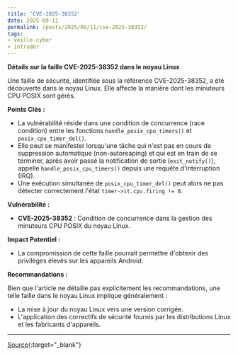 ```yaml
---
title: 'CVE-2025-38352'
date: 2025-09-11
permalink: /posts/2025/09/11/cve-2025-38352/
tags:
- veille-cyber
- intruder
---
```

**Détails sur la faille CVE-2025-38352 dans le noyau Linux**

Une faille de sécurité, identifiée sous la référence CVE-2025-38352, a été découverte dans le noyau Linux. Elle affecte la manière dont les minuteurs CPU POSIX sont gérés.

**Points Clés :**

*   La vulnérabilité réside dans une condition de concurrence (race condition) entre les fonctions `handle_posix_cpu_timers()` et `posix_cpu_timer_del()`.
*   Elle peut se manifester lorsqu'une tâche qui n'est pas en cours de suppression automatique (non-autoreaping) et qui est en train de se terminer, après avoir passé la notification de sortie (`exit_notify()`), appelle `handle_posix_cpu_timers()` depuis une requête d'interruption (IRQ).
*   Une exécution simultanée de `posix_cpu_timer_del()` peut alors ne pas détecter correctement l'état `timer->it.cpu.firing != 0`.

**Vulnérabilité :**

*   **CVE-2025-38352** : Condition de concurrence dans la gestion des minuteurs CPU POSIX du noyau Linux.

**Impact Potentiel :**

*   La compromission de cette faille pourrait permettre d'obtenir des privilèges élevés sur les appareils Android.

**Recommandations :**

Bien que l'article ne détaille pas explicitement les recommandations, une telle faille dans le noyau Linux implique généralement :

*   La mise à jour du noyau Linux vers une version corrigée.
*   L'application des correctifs de sécurité fournis par les distributions Linux et les fabricants d'appareils.

---
[Source](https://cvemon.intruder.io/cves/CVE-2025-38352){:target="_blank"}
